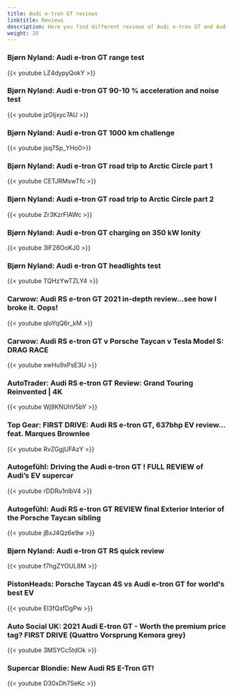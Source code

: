 ```yaml
---
title: Audi e-tron GT reviews
linktitle: Reviews
description: Here you find different reviews of Audi e-tron GT and Audi RS e-tron GT
weight: 20
---
```


### Bjørn Nyland: Audi e-tron GT range test

{{< youtube LZ4dypyQokY >}}

### Bjørn Nyland: Audi e-tron GT 90-10 % acceleration and noise test

{{< youtube jzOIjxyc7AU >}}

### Bjørn Nyland: Audi e-tron GT 1000 km challenge

{{< youtube jsq7Sp_YHo0>}}

### Bjørn Nyland: Audi e-tron GT road trip to Arctic Circle part 1

{{< youtube CETJRMswTfc >}}

### Bjørn Nyland: Audi e-tron GT road trip to Arctic Circle part 2

{{< youtube Zr3KzrFlAWc >}}

### Bjørn Nyland: Audi e-tron GT charging on 350 kW Ionity

{{< youtube 3IF26OoKJ0 >}}

### Bjørn Nyland: Audi e-tron GT headlights test

{{< youtube TQHzYwTZLY4 >}}

### Carwow: Audi RS e-tron GT 2021 in-depth review...see how I broke it. Oops!

{{< youtube qloYqQ6r_kM >}}

### Carwow: Audi RS e-tron GT v Porsche Taycan v Tesla Model S: DRAG RACE

{{< youtube xwHu9xPsE3U >}}

### AutoTrader: Audi RS e-tron GT Review: Grand Touring Reinvented | 4K

{{< youtube Wj9KNUhV5bY >}}

### Top Gear: FIRST DRIVE: Audi RS e-tron GT, 637bhp EV review... feat. Marques Brownlee

{{< youtube RvZGgjUFAzY >}}

### Autogefühl: Driving the Audi e-tron GT ! FULL REVIEW of Audi’s EV supercar

{{< youtube rDDRu1nlbV4 >}}

### Autogefühl: Audi RS e-tron GT REVIEW final Exterior Interior of the Porsche Taycan sibling

{{< youtube jBxJ4Qz6e9w >}}

### Bjørn Nyland: Audi e-tron GT RS quick review

{{< youtube f7hgZYOUL8M >}}

### PistonHeads: Porsche Taycan 4S vs Audi e-tron GT for world's best EV

{{< youtube EI3fQsfDgPw >}}

### Auto Social UK: 2021 Audi E-tron GT - Worth the premium price tag? FIRST DRIVE (Quattro Vorsprung Kemora grey)

{{< youtube 3MSYCc5tdOk >}}

### Supercar Blondie: New Audi RS E-Tron GT!

{{< youtube D30xDh7SeKc >}}